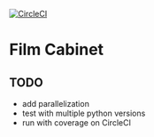 [![CircleCI](https://circleci.com/gh/jgutierrezCSU/Film-Cabinet-Flask/tree/main.svg?style=svg)](https://circleci.com/gh/jgutierrezCSU/Film-Cabinet-Flask/tree/main)
# Film Cabinet


## TODO

- add parallelization
- test with multiple python versions
- run with coverage on CircleCI